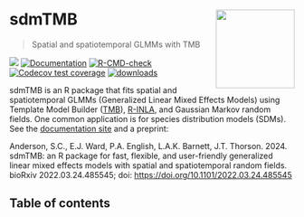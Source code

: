 <!-- README.md is generated from README.Rmd. Please edit that file -->

# sdmTMB <a href='https://github.com/pbs-assess/sdmTMB'><img src='man/figures/logo-sdmTMB.png' align="right" style="height:139px;"/></a>

> Spatial and spatiotemporal GLMMs with TMB

<!-- badges: start -->
[![](https://www.r-pkg.org/badges/version/sdmTMB)](https://cran.r-project.org/package=sdmTMB)
[![Documentation](https://img.shields.io/badge/documentation-sdmTMB-orange.svg?colorB=E91E63)](https://pbs-assess.github.io/sdmTMB/)
[![R-CMD-check](https://github.com/pbs-assess/sdmTMB/workflows/R-CMD-check/badge.svg)](https://github.com/pbs-assess/sdmTMB/actions)
[![Codecov test coverage](https://codecov.io/gh/pbs-assess/sdmTMB/branch/main/graph/badge.svg)](https://app.codecov.io/gh/pbs-assess/sdmTMB?branch=main)
[![downloads](http://cranlogs.r-pkg.org/badges/sdmTMB)](https://cranlogs.r-pkg.org/)
<!-- badges: end -->

sdmTMB is an R package that fits spatial and spatiotemporal GLMMs (Generalized Linear Mixed Effects Models) using Template Model Builder ([TMB](https://github.com/kaskr/adcomp)), [R-INLA](https://www.r-inla.org/), and Gaussian Markov random fields. One common application is for species distribution models (SDMs). See the [documentation site](https://pbs-assess.github.io/sdmTMB/) and a preprint:

Anderson, S.C., E.J. Ward, P.A. English, L.A.K. Barnett, J.T. Thorson. 2024. sdmTMB: an R package for fast, flexible, and user-friendly generalized linear mixed effects models with spatial and spatiotemporal random fields. bioRxiv 2022.03.24.485545; doi: https://doi.org/10.1101/2022.03.24.485545

## Table of contents
